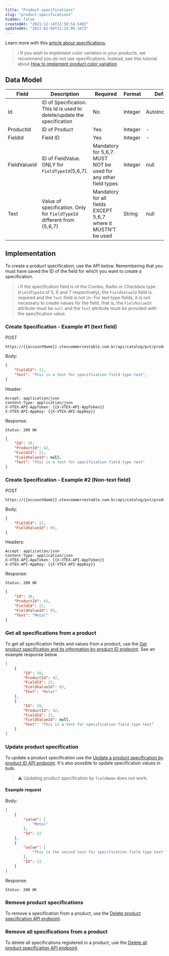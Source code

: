 ```yaml
---
title: "Product specifications"
slug: "product-specifications"
hidden: false
createdAt: "2021-12-14T13:58:54.540Z"
updatedAt: "2022-02-04T21:23:05.347Z"
---
```

Learn more with this [article about specifications](https://help.vtex.com/en/tracks/catalog-101--5AF0XfnjfWeopIFBgs3LIQ/2NQoBv8m4Yz3oQaLgDRagP?&utm_source=autocomplete#).

>ℹ️ If you wish to implement color variation in your products, we recommend you do not use specifications. Instead, see this tutorial about [How to implement product color variation](https://developers.vtex.com/docs/guides/how-to-implement-product-color-variation).

## Data Model

| Field | Description | Required | Format | Default |
|---|---|---|---|---|
| Id | ID of Specification. This Id is used to delete/update the specification | No | Integer | AutoIncrement |
| ProductId | ID of Product | Yes | Integer | - |
| FieldId | Field ID | Yes | Integer | - |
| FieldValueId | ID of FieldValue. ONLY for `FieldTypeId`(5,6,7). | Mandatory for 5,6,7. MUST NOT be used for any other field types | Integer | null |
| Text | Value of specification. Only for `FieldTypeId` different from (5,6,7) | Mandatory for all fields EXCEPT 5,6,7 where it MUSTN’T be used | String | null |

## Implementation

To create a product specification, use the API below. Remembering that you must have saved the ID of the field for which you want to create a specification.

>ℹ️ If the specification field is of the Combo, Radio or Checkbox type (`FieldTypeId` of 5, 6 and 7 respectively), the `FieldValueId` field is required and the `Text` field is not.\n- For text type fields, it is not necessary to create values for the field, that is, the `FieldValueId` attribute must be `null` and the `Text` attribute must be provided with the specification value.

### Create Specification - Example #1 (text field)

POST

```
https://{{accountName}}.vtexcommercestable.com.br/api/catalog/pvt/product/{{productId}}/specification
```

Body:

```json
{
    "FieldId": 21,
    "Text": "This is a test for specification field type text",
}
```

Header:

```
Accept: application/json 
Content-Type: application/json 
X-VTEX-API-AppToken: {{X-VTEX-API-AppToken}} 
X-VTEX-API-AppKey: {{X-VTEX-API-AppKey}}
```

Response:

```
Status: 200 OK 
```

```json
{
    "Id": 39,
    "ProductId": 42,
    "FieldId": 21,
    "FieldValueId": null,
    "Text": "This is a test for specification field type text"
}
```

### Create Specification - Example #2 (Non-text field)

POST

```
https://{{accountName}}.vtexcommercestable.com.br/api/catalog/pvt/product/{{productId}}/specification
```

Body:

```json
{
    "FieldId": 22,
    "FieldValueId": 65,
}
```

Headers:

```
Accept: application/json 
Content-Type: application/json 
X-VTEX-API-AppToken: {{X-VTEX-API-AppToken}} 
X-VTEX-API-AppKey: {{X-VTEX-API-AppKey}}
```

Response:

```
Status: 200 OK 
```

```json
{
    "Id": 38,
    "ProductId": 42,
    "FieldId": 22,
    "FieldValueId": 65,
    "Text": "Metal"
}
```

### Get all specifications from a product

To get all specification fields and values from a product, use the [Get product specification and its information by product ID endpoint](https://developers.vtex.com/docs/api-reference/catalog-api#get-/api/catalog/pvt/product/-productId-/specification). See an example response below.

```json
[
    {
        "Id": 38,
        "ProductId": 42,
        "FieldId": 22,
        "FieldValueId": 65,
        "Text": "Metal"
    },
    {
        "Id": 39,
        "ProductId": 42,
        "FieldId": 21,
        "FieldValueId": null,
        "Text": "This is a test for specification field type text"
    }
]
```

### Update product specification

To update a product specification use the [Update a product specification by product ID API endpoint](https://developers.vtex.com/docs/api-reference/catalog-api#post-/api/catalog_system/pvt/products/-productId-/specification). It's also possible to update specification values in bulk.

>⚠️ Updating product specification by `fieldName` does not work.

#### Example request

Body:

```json
[
    {
        "value": [
            "Metal"
        ],
        "Id": 22
    },
    {
        "value": [
            "This is the second test for specification field type text"
        ],
        "Id": 21
    }
]
```

Response:

```
Status: 200 OK 
```

### Remove product specifications

To remove a specification from a product, use the [Delete product specification API endpoint](https://developers.vtex.com/docs/api-reference/catalog-api#delete-/api/catalog/pvt/product/-productId-/specification/-specificationId-).

### Remove all specifications from a product

To delete all specifications registered in a product, use the [Delete all product specification API endpoint](https://developers.vtex.com/docs/api-reference/catalog-api#delete-/api/catalog/pvt/product/-productId-/specification).
